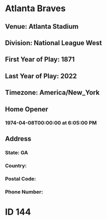 # Atlanta Braves
## Venue: Atlanta Stadium
## Division: National League West
## First Year of Play: 1871
## Last Year of Play: 2022
## Timezone: America/New_York
## Home Opener
### 1974-04-08T00:00:00 at 6:05:00 PM
## Address
### 
### State: GA
### Country: 
### Postal Code: 
### Phone Number: 
# ID 144